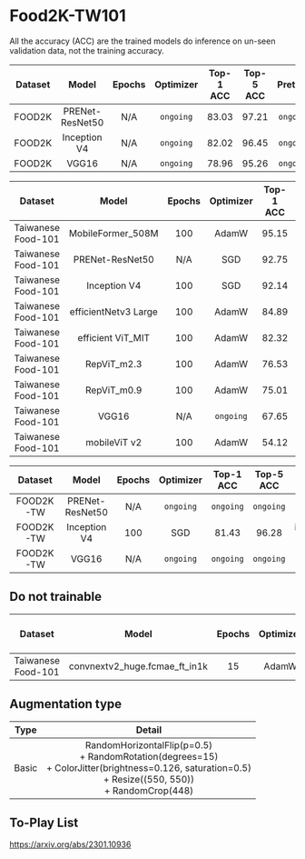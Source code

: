 # Food2K-TW101
All the accuracy (ACC) are the trained models do inference on un-seen validation data, not the training accuracy.

| Dataset | Model | Epochs | Optimizer | Top-1 ACC | Top-5 ACC | Pretrain | Augmentation type |
| :---------: | :--------: | :--------: | :--------: | :--------: | :--------: | :--------: | :--------: |
| FOOD2K | PRENet-ResNet50 | N/A | `ongoing` | 83.03 | 97.21 | `ongoing` | `ongoing` |
| FOOD2K | Inception V4 | N/A | `ongoing` | 82.02 | 96.45 | `ongoing` | `ongoing` |
| FOOD2K | VGG16 | N/A | `ongoing` | 78.96 | 95.26 | `ongoing` | `ongoing` |

| Dataset | Model | Epochs | Optimizer | Top-1 ACC | Top-5 ACC | Pretrain | Augmentation type |
| :---------: | :--------: | :--------: | :--------: | :--------: | :--------: | :--------: | :--------: |
| Taiwanese Food-101 | MobileFormer_508M | 100 | AdamW | 95.15 | 99.52 | imagenet-1k | Basic |
| Taiwanese Food-101 | PRENet-ResNet50 | N/A | SGD | 92.75 | 98.93 | `ongoing` | Basic |
| Taiwanese Food-101 | Inception V4 | 100 | SGD | 92.14 | 99.01 | imagenet-1k | Basic |
| Taiwanese Food-101 | efficientNetv3 Large |100 | AdamW | 84.89 | 96.40 | imagenet-1k | Basic |
| Taiwanese Food-101 | efficient ViT_MIT | 100 | AdamW | 82.32 | 95.78 | imagenet-1k | Basic |
| Taiwanese Food-101 | RepViT_m2.3 | 100 | AdamW |  76.53 | 93.80 | imagenet-1k | Basic |
| Taiwanese Food-101 | RepViT_m0.9 | 100 | AdamW |  75.01 | 93.49 | imagenet-1k | Basic |
| Taiwanese Food-101 | VGG16 | N/A | `ongoing` |  67.65 | 89.33 | imagenet-1k | Basic |
| Taiwanese Food-101 | mobileViT v2 | 100 | AdamW | 54.12 | 83.98 | imagenet-1k | Basic |

| Dataset | Model | Epochs | Optimizer | Top-1 ACC | Top-5 ACC | Pretrain | Augmentation type |
| :---------: | :--------: | :--------: | :--------: | :--------: | :--------: | :--------: | :--------: |
| FOOD2K-TW | PRENet-ResNet50 | N/A | `ongoing` | `ongoing` | `ongoing` | `ongoing` | `ongoing` |
| FOOD2K-TW | Inception V4 | 100 | SGD | 81.43 | 96.28 | imagenet-1k | Basic |
| FOOD2K-TW | VGG16 | N/A | `ongoing` | `ongoing` | `ongoing` | `ongoing` | `ongoing` |


## Do not trainable
| Dataset | Model | Epochs | Optimizer | Top-1 ACC | Top-5 ACC | Pretrain | Augmentation type |
| :---------: | :--------: | :--------: | :--------: | :--------: | :--------: | :--------: | :--------: |
| Taiwanese Food-101  | convnextv2_huge.fcmae_ft_in1k | 15 | AdamW | 1.02 | 0.99 |  imagenet-1k | Normal |

## Augmentation type
| Type | Detail |
| :---------: | :--------: |
| Basic | RandomHorizontalFlip(p=0.5) <br> + RandomRotation(degrees=15) <br> + ColorJitter(brightness=0.126, saturation=0.5) <br> + Resize((550, 550)) <br> + RandomCrop(448)|

## To-Play List
https://arxiv.org/abs/2301.10936
